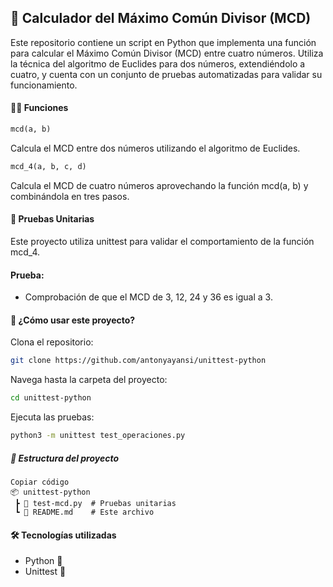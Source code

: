 
## 📐 Calculador del Máximo Común Divisor (MCD)
Este repositorio contiene un script en Python que implementa una función para calcular el Máximo Común Divisor (MCD) entre cuatro números. Utiliza la técnica del algoritmo de Euclides para dos números, extendiéndolo a cuatro, y cuenta con un conjunto de pruebas automatizadas para validar su funcionamiento.

#### 🧑‍💻 Funciones
```python
mcd(a, b)
```
Calcula el MCD entre dos números utilizando el algoritmo de Euclides.
```python
mcd_4(a, b, c, d)
```

Calcula el MCD de cuatro números aprovechando la función mcd(a, b) y combinándola en tres pasos.

#### 🧪 Pruebas Unitarias
Este proyecto utiliza unittest para validar el comportamiento de la función mcd_4.

#### Prueba:
- Comprobación de que el MCD de 3, 12, 24 y 36 es igual a 3.
#### 🚀 ¿Cómo usar este proyecto?
Clona el repositorio:
```bash
git clone https://github.com/antonyayansi/unittest-python
```
Navega hasta la carpeta del proyecto:
```bash
cd unittest-python
```
Ejecuta las pruebas:
```bash
python3 -m unittest test_operaciones.py
```
##### 📂 Estructura del proyecto
```plaintext
Copiar código
📦 unittest-python
 ┣ 📜 test-mcd.py  # Pruebas unitarias
 ┗ 📜 README.md    # Este archivo
```
#### 🛠️ Tecnologías utilizadas
-  Python 🐍
- Unittest 🧪
